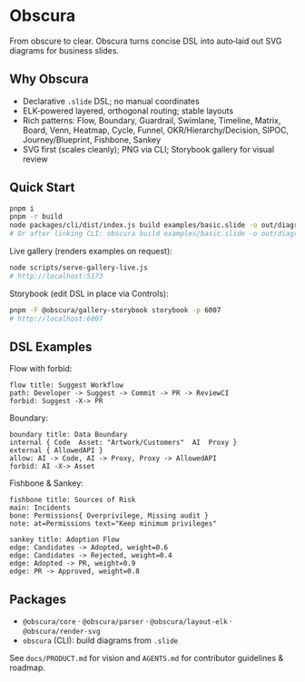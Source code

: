 # Obscura

From obscure to clear. Obscura turns concise DSL into auto‑laid out SVG diagrams for business slides.

## Why Obscura
- Declarative `.slide` DSL; no manual coordinates
- ELK‑powered layered, orthogonal routing; stable layouts
- Rich patterns: Flow, Boundary, Guardrail, Swimlane, Timeline, Matrix, Board, Venn, Heatmap, Cycle, Funnel, OKR/Hierarchy/Decision, SIPOC, Journey/Blueprint, Fishbone, Sankey
- SVG first (scales cleanly); PNG via CLI; Storybook gallery for visual review

## Quick Start
```bash
pnpm i
pnpm -r build
node packages/cli/dist/index.js build examples/basic.slide -o out/diagram.svg
# Or after linking CLI: obscura build examples/basic.slide -o out/diagram.svg
```

Live gallery (renders examples on request):
```bash
node scripts/serve-gallery-live.js
# http://localhost:5173
```

Storybook (edit DSL in place via Controls):
```bash
pnpm -F @obscura/gallery-storybook storybook -p 6007
# http://localhost:6007
```

## DSL Examples
Flow with forbid:
```
flow title: Suggest Workflow
path: Developer -> Suggest -> Commit -> PR -> ReviewCI
forbid: Suggest -X-> PR
```
Boundary:
```
boundary title: Data Boundary
internal { Code  Asset: "Artwork/Customers"  AI  Proxy }
external { AllowedAPI }
allow: AI -> Code, AI -> Proxy, Proxy -> AllowedAPI
forbid: AI -X-> Asset
```
Fishbone & Sankey:
```
fishbone title: Sources of Risk
main: Incidents
bone: Permissions{ Overprivilege, Missing audit }
note: at=Permissions text="Keep minimum privileges"

sankey title: Adoption Flow
edge: Candidates -> Adopted, weight=0.6
edge: Candidates -> Rejected, weight=0.4
edge: Adopted -> PR, weight=0.9
edge: PR -> Approved, weight=0.8
```

## Packages
- `@obscura/core` · `@obscura/parser` · `@obscura/layout-elk` · `@obscura/render-svg`
- `obscura` (CLI): build diagrams from `.slide`

See `docs/PRODUCT.md` for vision and `AGENTS.md` for contributor guidelines & roadmap.
